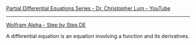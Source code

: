 [Partial Differential Equations Series - Dr. Christopher Lum - YouTube](https://youtube.com/playlist?list=PLxdnSsBqCrrFvek-n1MKhFaDARSdKWPnx&si=bIJ-dGSDH9vV9F1D)

- - - -

[Wolfram Alpha - Step by Step DE](https://www.wolframalpha.com/examples/pro-features/step-by-step-solutions/step-by-step-differential-equations)

A differential equation is an equation involving a function and its derivatives.
